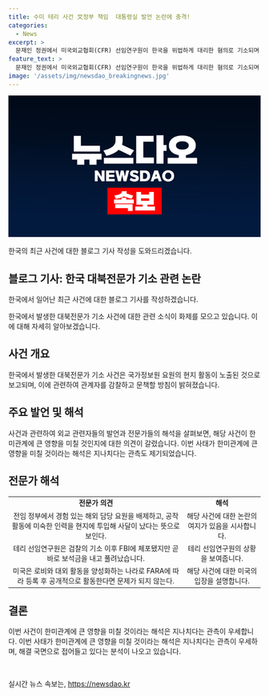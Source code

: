 ```yaml
---
title: 수미 테리 사건 文정부 책임  대통령실 발언 논란에 충격!
categories:
  - News
excerpt: >
  문재인 정권에서 미국외교협회(CFR) 선임연구원이 한국을 위법하게 대리한 혐의로 기소되며 국가정보원 요원의 현지 활동이 노출된 것에 대해 관련자를 감찰·문책하겠다고 밝혀왔다. 전임 정부에서 경험 있는 해외 담당 요원을 배제하고, 공작 활동에 미숙한 인력을 현지에 투입한 것으로 보이며, 미국 뉴욕 남부지검은 이를 외국대리인등록법(FARA) 위반 혐의로 기소했다. 단, 일부에서는 이번 사태가 한미관계에 큰 영향을 미치기보다는 개인적 문제로 귀결될 가능성이 높다는 관측이 우세하다.
feature_text: >
  문재인 정권에서 미국외교협회(CFR) 선임연구원이 한국을 위법하게 대리한 혐의로 기소되며 국가정보원 요원의 현지 활동이 노출된 것에 대해 관련자를 감찰·문책하겠다고 밝혀왔다. 전임 정부에서 경험 있는 해외 담당 요원을 배제하고, 공작 활동에 미숙한 인력을 현지에 투입한 것으로 보이며, 미국 뉴욕 남부지검은 이를 외국대리인등록법(FARA) 위반 혐의로 기소했다. 단, 일부에서는 이번 사태가 한미관계에 큰 영향을 미치기보다는 개인적 문제로 귀결될 가능성이 높다는 관측이 우세하다.
image: '/assets/img/newsdao_breakingnews.jpg'
---
```


<p><img src="/assets/img/newsdao_breakingnews.jpg" alt="ontimetimes 속보" /></p>

<p>한국의 최근 사건에 대한 블로그 기사 작성을 도와드리겠습니다.</p>

<h2 data-ke-size="size26">블로그 기사: 한국 대북전문가 기소 관련 논란</h2>

<p>한국에서 일어난 최근 사건에 대한 블로그 기사를 작성하겠습니다.</p>

<p data-ke-size="size16">한국에서 발생한 대북전문가 기소 사건에 대한 관련 소식이 화제를 모으고 있습니다. 이에 대해 자세히 알아보겠습니다.</p>

<h2 data-ke-size="size21">사건 개요</h2>

<p data-ke-size="size16">한국에서 발생한 대북전문가 기소 사건은 국가정보원 요원의 현지 활동이 노출된 것으로 보고되며, 이에 관련하여 관계자를 감찰하고 문책할 방침이 밝혀졌습니다.</p>

<h2 data-ke-size="size21">주요 발언 및 해석</h2>

<p data-ke-size="size16">사건과 관련하여 외교 관련자들의 발언과 전문가들의 해석을 살펴보면, 해당 사건이 한미관계에 큰 영향을 미칠 것인지에 대한 의견이 갈렸습니다. 이번 사태가 한미관계에 큰 영향을 미칠 것이라는 해석은 지나치다는 관측도 제기되었습니다.</p>

<h2 data-ke-size="size21">전문가 해석</h2>

<table>
<tbody>
<tr>
<td style="text-align: center; height: 17px;"><b>전문가 의견</b></td>
<td style="text-align: center; height: 17px;"><b>해석</b></td>
</tr>
<tr>
<td style="text-align: center; height: 17px;">전임 정부에서 경험 있는 해외 담당 요원을 배제하고, 공작 활동에 미숙한 인력을 현지에 투입해 사달이 났다는 뜻으로 보인다.</td>
<td style="text-align: center; height: 17px;">해당 사건에 대한 논란의 여지가 있음을 시사합니다.</td>
</tr>
<tr>
<td style="text-align: center; height: 17px;">테리 선임연구원은 검찰의 기소 이후 FBI에 체포됐지만 곧바로 보석금을 내고 풀려났습니다.</td>
<td style="text-align: center; height: 17px;">테리 선임연구원의 상황을 보여줍니다.</td>
</tr>
<tr>
<td style="text-align: center; height: 17px;">미국은 로비와 대외 활동을 양성화하는 나라로 FARA에 따라 등록 후 공개적으로 활동한다면 문제가 되지 않는다.</td>
<td style="text-align: center; height: 17px;">해당 사건에 대한 미국의 입장을 설명합니다.</td>
</tr>
</tbody>
</table>

<h2 data-ke-size="size21">결론</h2>

<p data-ke-size="size16">이번 사건이 한미관계에 큰 영향을 미칠 것이라는 해석은 지나치다는 관측이 우세합니다. 이번 사태가 한미관계에 큰 영향을 미칠 것이라는 해석은 지나치다는 관측이 우세하며, 해결 국면으로 접어들고 있다는 분석이 나오고 있습니다.</p>

<p data-ke-size="size16">&nbsp;</p>
실시간 뉴스 속보는, <a href="https://newsdao.kr" rel="dofollow">https://newsdao.kr</a>


